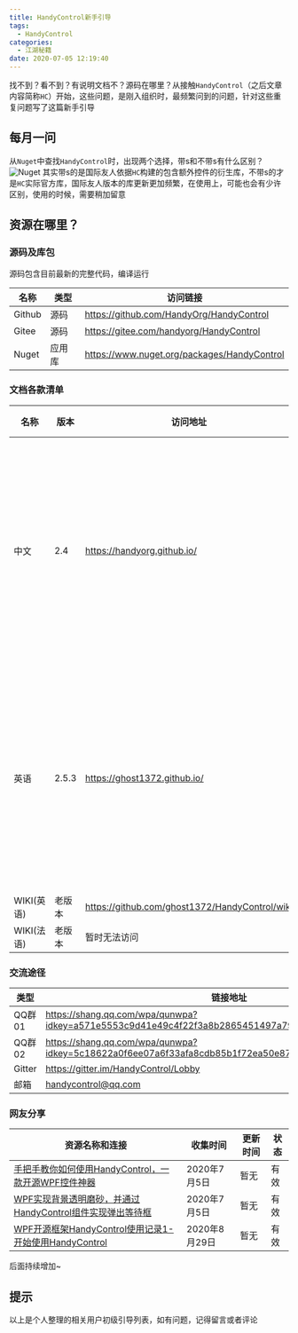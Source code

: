```yaml
---
title: HandyControl新手引导
tags:
  - HandyControl
categories:
  - 江湖秘籍
date: 2020-07-05 12:19:40
---
```



找不到？看不到？有说明文档不？源码在哪里？从接触`HandyControl`（之后文章内容简称`HC`）开始，这些问题，是刚入组织时，最频繁问到的问题，针对这些重复问题写了这篇新手引导

<!---more--->

## 每月一问
从`Nuget`中查找`HandyControl`时，出现两个选择，带s和不带s有什么区别？
![Nuget](https://file.budbud.cn/handycontrol/user/hc-user-nuget.png)
其实带s的是国际友人依据`HC`构建的包含额外控件的衍生库，不带s的才是`HC`实际官方库，国际友人版本的库更新更加频繁，在使用上，可能也会有少许区别，使用的时候，需要稍加留意

## 资源在哪里？

### 源码及库包

源码包含目前最新的完整代码，编译运行

| 名称   | 类型   | 访问链接                                    |
| ------ | ------ | ------------------------------------------- |
| Github | 源码   | https://github.com/HandyOrg/HandyControl    |
| Gitee  | 源码   | https://gitee.com/handyorg/HandyControl     |
| Nuget  | 应用库 | https://www.nuget.org/packages/HandyControl |

### 文档各款清单

| 名称       | 版本   | 访问地址                                       | 涵盖内容                                                     |
| ---------- | ------ | ---------------------------------------------- | ------------------------------------------------------------ |
| 中文       | 2.4    | https://handyorg.github.io/                    | 快速开始、基础xaml定义、附加属性、原生控件、扩展控件部分完成 |
| 英语       | 2.5.3  | https://ghost1372.github.io/                   | 快速开始、基础xaml定义、附加属性、原生控件、扩展控件部分完成 |
| WIKI(英语) | 老版本 | https://github.com/ghost1372/HandyControl/wiki | 自行探索                                                     |
| WIKI(法语) | 老版本 | 暂时无法访问                                   |        |

### 交流途径

| 类型   | 链接地址                                                     |
| ------ | ------------------------------------------------------------ |
| QQ群01 | https://shang.qq.com/wpa/qunwpa?idkey=a571e5553c9d41e49c4f22f3a8b2865451497a795ff281fedf3285def247efc1 |
| QQ群02 | https://shang.qq.com/wpa/qunwpa?idkey=5c18622a0f6ee07a6f33afa8cdb85b1f72ea50e878271dfcec919c76b55afee7 |
| Gitter | https://gitter.im/HandyControl/Lobby                         |
| 邮箱   | handycontrol@qq.com                                          |

### 网友分享
| 资源名称和连接                                               | 收集时间      | 更新时间 | 状态 |
| ------------------------------------------------------------ | ------------- | -------- | ---- |
| [手把手教你如何使用HandyControl，一款开源WPF控件神器](https://blog.csdn.net/qqwe13/article/details/85227311) | 2020年7月5日  | 暂无     | 有效 |
| [WPF实现背景透明磨砂，并通过HandyControl组件实现弹出等待框](https://www.cnblogs.com/wdw984/p/11049550.html) | 2020年7月5日  | 暂无     | 有效 |
| [WPF开源框架HandyControl使用记录1-开始使用HandyControl](https://blog.csdn.net/gongjungo/article/details/90756167) | 2020年8月29日 | 暂无     | 有效 |

后面持续增加~

## 提示

以上是个人整理的相关用户初级引导列表，如有问题，记得留言或者评论



